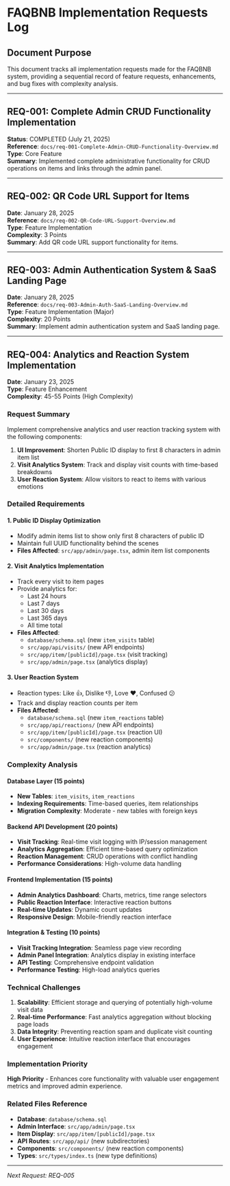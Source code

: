 # FAQBNB Implementation Requests Log

## Document Purpose
This document tracks all implementation requests made for the FAQBNB system, providing a sequential record of feature requests, enhancements, and bug fixes with complexity analysis.

---

## REQ-001: Complete Admin CRUD Functionality Implementation  
**Status**: COMPLETED (July 21, 2025)  
**Reference**: `docs/req-001-Complete-Admin-CRUD-Functionality-Overview.md`  
**Type**: Core Feature  
**Summary**: Implemented complete administrative functionality for CRUD operations on items and links through the admin panel.

---

## REQ-002: QR Code URL Support for Items
**Date**: January 28, 2025  
**Reference**: `docs/req-002-QR-Code-URL-Support-Overview.md`  
**Type**: Feature Implementation  
**Complexity**: 3 Points  
**Summary**: Add QR code URL support functionality for items.

---

## REQ-003: Admin Authentication System & SaaS Landing Page  
**Date**: January 28, 2025  
**Reference**: `docs/req-003-Admin-Auth-SaaS-Landing-Overview.md`  
**Type**: Feature Implementation (Major)  
**Complexity**: 20 Points  
**Summary**: Implement admin authentication system and SaaS landing page.

---

## REQ-004: Analytics and Reaction System Implementation
**Date**: January 23, 2025  
**Type**: Feature Enhancement  
**Complexity**: 45-55 Points (High Complexity)

### Request Summary
Implement comprehensive analytics and user reaction tracking system with the following components:

1. **UI Improvement**: Shorten Public ID display to first 8 characters in admin item list
2. **Visit Analytics System**: Track and display visit counts with time-based breakdowns
3. **User Reaction System**: Allow visitors to react to items with various emotions

### Detailed Requirements

#### 1. Public ID Display Optimization
- Modify admin items list to show only first 8 characters of public ID
- Maintain full UUID functionality behind the scenes
- **Files Affected**: `src/app/admin/page.tsx`, admin item list components

#### 2. Visit Analytics Implementation
- Track every visit to item pages
- Provide analytics for:
  - Last 24 hours
  - Last 7 days  
  - Last 30 days
  - Last 365 days
  - All time total
- **Files Affected**: 
  - `database/schema.sql` (new `item_visits` table)
  - `src/app/api/visits/` (new API endpoints)
  - `src/app/item/[publicId]/page.tsx` (visit tracking)
  - `src/app/admin/page.tsx` (analytics display)

#### 3. User Reaction System
- Reaction types: Like 👍, Dislike 👎, Love ❤️, Confused 😕
- Track and display reaction counts per item
- **Files Affected**:
  - `database/schema.sql` (new `item_reactions` table)
  - `src/app/api/reactions/` (new API endpoints)
  - `src/app/item/[publicId]/page.tsx` (reaction UI)
  - `src/components/` (new reaction components)
  - `src/app/admin/page.tsx` (reaction analytics)

### Complexity Analysis

#### Database Layer (15 points)
- **New Tables**: `item_visits`, `item_reactions`
- **Indexing Requirements**: Time-based queries, item relationships
- **Migration Complexity**: Moderate - new tables with foreign keys

#### Backend API Development (20 points)  
- **Visit Tracking**: Real-time visit logging with IP/session management
- **Analytics Aggregation**: Efficient time-based query optimization
- **Reaction Management**: CRUD operations with conflict handling
- **Performance Considerations**: High-volume data handling

#### Frontend Implementation (15 points)
- **Admin Analytics Dashboard**: Charts, metrics, time range selectors
- **Public Reaction Interface**: Interactive reaction buttons
- **Real-time Updates**: Dynamic count updates
- **Responsive Design**: Mobile-friendly reaction interface

#### Integration & Testing (10 points)
- **Visit Tracking Integration**: Seamless page view recording
- **Admin Panel Integration**: Analytics display in existing interface
- **API Testing**: Comprehensive endpoint validation
- **Performance Testing**: High-load analytics queries

### Technical Challenges
1. **Scalability**: Efficient storage and querying of potentially high-volume visit data
2. **Real-time Performance**: Fast analytics aggregation without blocking page loads
3. **Data Integrity**: Preventing reaction spam and duplicate visit counting
4. **User Experience**: Intuitive reaction interface that encourages engagement

### Implementation Priority
**High Priority** - Enhances core functionality with valuable user engagement metrics and improved admin experience.

### Related Files Reference
- **Database**: `database/schema.sql`
- **Admin Interface**: `src/app/admin/page.tsx`
- **Item Display**: `src/app/item/[publicId]/page.tsx`
- **API Routes**: `src/app/api/` (new subdirectories)
- **Components**: `src/components/` (new reaction components)
- **Types**: `src/types/index.ts` (new type definitions)

---

*Next Request: REQ-005* 